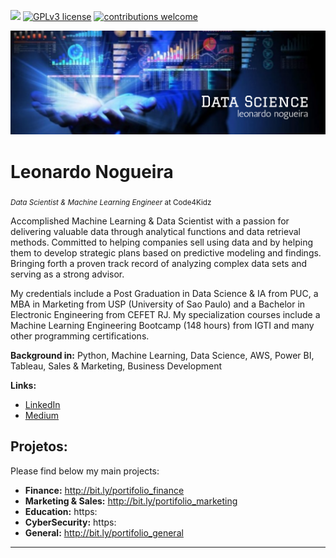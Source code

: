 [![](https://img.shields.io/badge/python-3.7+-blue.svg)](https://www.python.org/downloads/release/python-365/) [![GPLv3 license](https://img.shields.io/badge/License-GPLv3-blue.svg)](http://perso.crans.org/besson/LICENSE.html) [![contributions welcome](https://img.shields.io/badge/contributions-welcome-brightgreen.svg?style=flat)](https://github.com/carlosfab/data_science/issues)

<p align="center">
  <img src="banner1.png" >
</p>

# Leonardo Nogueira
<sub>*Data Scientist & Machine Learning Engineer* at Code4Kidz</sub>

Accomplished Machine Learning & Data Scientist with a passion for delivering valuable data through analytical functions and data retrieval methods. Committed to helping companies sell using data and by helping them to develop strategic plans based on predictive modeling and findings. Bringing forth a proven track record of analyzing complex data sets and serving as a strong advisor. 

My credentials include a Post Graduation in Data Science & IA from PUC, a MBA in Marketing from USP (University of Sao Paulo) and a Bachelor in Electronic Engineering from CEFET RJ. My specialization courses include a Machine Learning Engineering Bootcamp (148 hours) from IGTI and many other programming certifications. 

**Background in:** Python, Machine Learning, Data Science, AWS, Power BI, Tableau, Sales & Marketing, Business Development

**Links:**
* [LinkedIn](https://www.linkedin.com/in/leonardonogueira)
* [Medium](https://www.medium.com)


## Projetos:
Please find below my main projects:

* **Finance:** http://bit.ly/portifolio_finance
* **Marketing & Sales:** http://bit.ly/portifolio_marketing
* **Education:** https:
* **CyberSecurity:** https:
* **General:** http://bit.ly/portifolio_general


---





